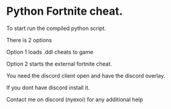 # Python Fortnite cheat.

To start run the compiled python script.

There is 2 options

Option 1 loads .ddl cheats to game

Option 2 starts the external fortnite cheat.

You need the discord client open and have the discord overlay.

If you dont have discord install it.

Contact me on discord (nyexoi) for any additional help
